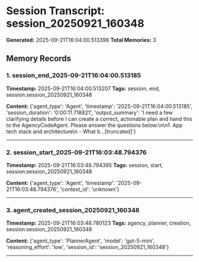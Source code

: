 # Session Transcript: session_20250921_160348

**Generated:** 2025-09-21T16:04:00.513396
**Total Memories:** 3

## Memory Records

### 1. session_end_2025-09-21T16:04:00.513185

**Timestamp:** 2025-09-21T16:04:00.513207
**Tags:** session, end, session:session_20250921_160348

**Content:** {'agent_type': 'Agent', 'timestamp': '2025-09-21T16:04:00.513185', 'session_duration': '0:00:11.718821', 'output_summary': 'I need a few clarifying details before I can create a correct, actionable plan and hand this to the AgencyCodeAgent. Please answer the questions below:\n\n1. App tech stack and architecture\n   - What b...[truncated]'}

---

### 2. session_start_2025-09-21T16:03:48.794376

**Timestamp:** 2025-09-21T16:03:48.794395
**Tags:** session, start, session:session_20250921_160348

**Content:** {'agent_type': 'Agent', 'timestamp': '2025-09-21T16:03:48.794376', 'context_id': 'unknown'}

---

### 3. agent_created_session_20250921_160348

**Timestamp:** 2025-09-21T16:03:48.780123
**Tags:** agency, planner, creation, session:session_20250921_160348

**Content:** {'agent_type': 'PlannerAgent', 'model': 'gpt-5-mini', 'reasoning_effort': 'low', 'session_id': 'session_20250921_160348'}

---


